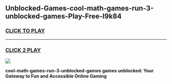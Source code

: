 
## Unblocked-Games-cool-math-games-run-3-unblocked-games-Play-Free-l9k84
<h3>
<a href="https://premium76.site?title=cool-math-games-run-3-unblocked-games&ref=10A">CLICK TO PLAY</a></h3>
<hr>

<h3>
<a href="https://premium76.site?title=cool-math-games-run-3-unblocked-games&ref=10A">CLICK 2 PLAY</a>
  
</h3>

<a href="https://premium76.site?title=cool-math-games-run-3-unblocked-games&ref=10A"><img src="https://clearcache.store/games.png"></a>


**cool-math-games-run-3-unblocked-games games unblocked: Your Gateway to Fun and Accessible Online Gaming**
